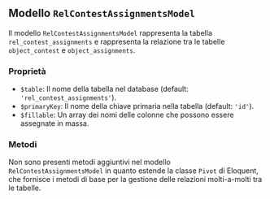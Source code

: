 ## Modello `RelContestAssignmentsModel`

Il modello `RelContestAssignmentsModel` rappresenta la tabella `rel_contest_assignments` e rappresenta la relazione tra le tabelle `object_contest` e `object_assignments`.

### Proprietà

* `$table`: Il nome della tabella nel database (default: `'rel_contest_assignments'`).
* `$primaryKey`: Il nome della chiave primaria nella tabella (default: `'id'`).
* `$fillable`: Un array dei nomi delle colonne che possono essere assegnate in massa.

### Metodi

Non sono presenti metodi aggiuntivi nel modello `RelContestAssignmentsModel` in quanto estende la classe `Pivot` di Eloquent, che fornisce i metodi di base per la gestione delle relazioni molti-a-molti tra le tabelle.
